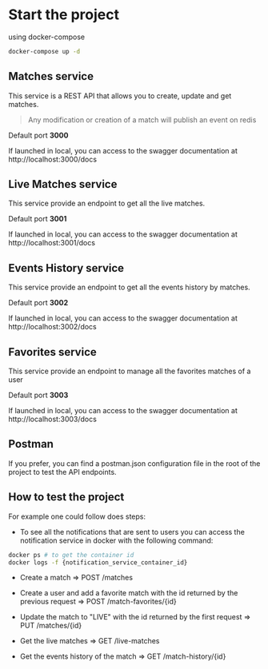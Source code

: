 # Start the project

using docker-compose

```bash
docker-compose up -d
```

## Matches service

This service is a REST API that allows you to create, update and get matches.

> Any modification or creation of a match will publish an event on redis

Default port **3000**

If launched in local, you can access to the swagger documentation at http://localhost:3000/docs

## Live Matches service

This service provide an endpoint to get all the live matches.

Default port **3001**

If launched in local, you can access to the swagger documentation at http://localhost:3001/docs

## Events History service

This service provide an endpoint to get all the events history by matches.

Default port **3002**

If launched in local, you can access to the swagger documentation at http://localhost:3002/docs

## Favorites service

This service provide an endpoint to manage all the favorites matches of a user

Default port **3003**

If launched in local, you can access to the swagger documentation at http://localhost:3003/docs

## Postman

If you prefer, you can find a postman.json configuration file in the root of the project to test the API endpoints.

## How to test the project

For example one could follow does steps:

- To see all the notifications that are sent to users you can access the notification service in docker with the following command:

```bash
docker ps # to get the container id
docker logs -f {notification_service_container_id}
```

- Create a match
  => POST /matches

- Create a user and add a favorite match with the id returned by the previous request
  => POST /match-favorites/{id}

- Update the match to "LIVE" with the id returned by the first request
  => PUT /matches/{id}

- Get the live matches
  => GET /live-matches

- Get the events history of the match
  => GET /match-history/{id}
